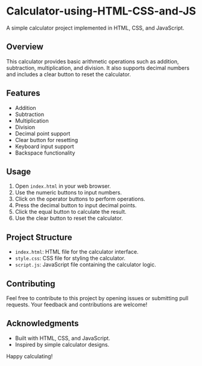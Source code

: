 # Calculator-using-HTML-CSS-and-JS

A simple calculator project implemented in HTML, CSS, and JavaScript.

## Overview

This calculator provides basic arithmetic operations such as addition, subtraction, multiplication, and division. It also supports decimal numbers and includes a clear button to reset the calculator.

## Features

- Addition
- Subtraction
- Multiplication
- Division
- Decimal point support
- Clear button for resetting
- Keyboard input support
- Backspace functionality

## Usage

1. Open `index.html` in your web browser.
2. Use the numeric buttons to input numbers.
3. Click on the operator buttons to perform operations.
4. Press the decimal button to input decimal points.
5. Click the equal button to calculate the result.
6. Use the clear button to reset the calculator.

## Project Structure

- `index.html`: HTML file for the calculator interface.
- `style.css`: CSS file for styling the calculator.
- `script.js`: JavaScript file containing the calculator logic.

## Contributing

Feel free to contribute to this project by opening issues or submitting pull requests. Your feedback and contributions are welcome!

## Acknowledgments

- Built with HTML, CSS, and JavaScript.
- Inspired by simple calculator designs.

Happy calculating!

